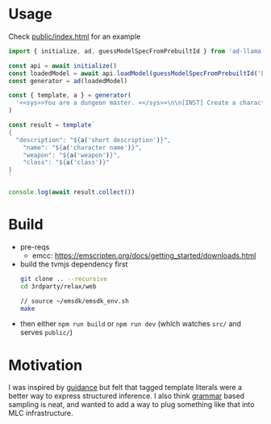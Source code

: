# Usage
Check [public/index.html](./public/index.html) for an example

```javascript
import { initialize, ad, guessModelSpecFromPrebuiltId } from 'ad-llama'

const api = await initialize()
const loadedModel = await api.loadModel(guessModelSpecFromPrebuiltId('Llama-2-7b-chat-hf-q4f32_1'))
const generator = ad(loadedModel)

const { template, a } = generator(
  '<<sys>>You are a dungeon master. <</sys>>\n\n[INST] Create a character based on the Dungeons and Dragons universe.'
)

const result = template`
{
  "description": "${a('short description')}",
    "name": "${a('character name')}",
    "weapon": "${a('weapon')}",
    "class": "${a('class')}"
}
`

console.log(await result.collect())
```


# Build
- pre-reqs
  - emcc: https://emscripten.org/docs/getting_started/downloads.html
- build the tvmjs dependency first
  ```bash
  git clone .. --recursive
  cd 3rdparty/relax/web

  // source ~/emsdk/emsdk_env.sh
  make
  ```
- then either `npm run build` or `npm run dev` (which watches `src/` and serves `public/`)

# Motivation
I was inspired by [guidance](https://github.com/microsoft/guidance) but felt that tagged template literals were a better way to express structured inference. I also think [grammar](https://github.com/ggerganov/llama.cpp/pull/1773) based sampling is neat, and wanted to add a way to plug something like that into MLC infrastructure.

